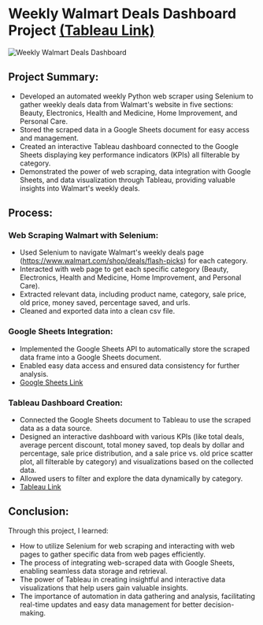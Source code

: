 # Weekly Walmart Deals Dashboard Project [(Tableau Link)](https://public.tableau.com/app/profile/joshua.kim6929/viz/WeeklyWalmartDealsDashboard/WeeklyWalmartDealsDashboard)

![Weekly Walmart Deals Dashboard](https://github.com/jjkcoding/Weekly-Walmart-Deals-Dashboard/assets/43764400/4bdb4617-784f-47fe-887f-d10b7e9c6ae5)

## Project Summary:

* Developed an automated weekly Python web scraper using Selenium to gather weekly deals data from Walmart's website in five sections: Beauty, Electronics, Health and Medicine, Home Improvement, and Personal Care.
* Stored the scraped data in a Google Sheets document for easy access and management.
* Created an interactive Tableau dashboard connected to the Google Sheets displaying key performance indicators (KPIs) all filterable by category.
* Demonstrated the power of web scraping, data integration with Google Sheets, and data visualization through Tableau, providing valuable insights into Walmart's weekly deals.


## Process:

### Web Scraping Walmart with Selenium:
* Used Selenium to navigate Walmart's weekly deals page (https://www.walmart.com/shop/deals/flash-picks) for each category.
* Interacted with web page to get each specific category (Beauty, Electronics, Health and Medicine, Home Improvement, and Personal Care).
* Extracted relevant data, including product name, category, sale price, old price, money saved, percentage saved, and urls.
* Cleaned and exported data into a clean csv file.

### Google Sheets Integration:
* Implemented the Google Sheets API to automatically store the scraped data frame into a Google Sheets document.
* Enabled easy data access and ensured data consistency for further analysis.
* [Google Sheets Link](https://docs.google.com/spreadsheets/d/1BbQbzkmTUUvvSN_lDANqyjx_28B5qNMLKTlxxzsSWF0/edit?usp=sharing)

### Tableau Dashboard Creation:
* Connected the Google Sheets document to Tableau to use the scraped data as a data source.
* Designed an interactive dashboard with various KPIs (like total deals, average percent discount, total money saved, top deals by dollar and percentage, sale price distribution, and a sale price vs. old price scatter plot, all filterable by category) and visualizations based on the collected data.
* Allowed users to filter and explore the data dynamically by category.
* [Tableau Link](https://public.tableau.com/app/profile/joshua.kim6929/viz/WeeklyWalmartDealsDashboard/WeeklyWalmartDealsDashboard)


## Conclusion:

Through this project, I learned:

* How to utilize Selenium for web scraping and interacting with web pages to gather specific data from web pages efficiently.
* The process of integrating web-scraped data with Google Sheets, enabling seamless data storage and retrieval.
* The power of Tableau in creating insightful and interactive data visualizations that help users gain valuable insights.
* The importance of automation in data gathering and analysis, facilitating real-time updates and easy data management for better decision-making.
